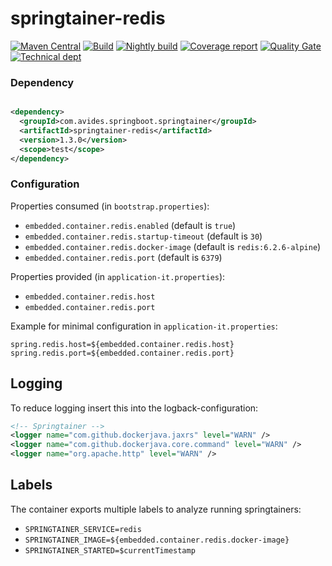# springtainer-redis

[![Maven Central](https://maven-badges.herokuapp.com/maven-central/com.avides.springboot.springtainer/springtainer-redis/badge.svg)](https://maven-badges.herokuapp.com/maven-central/com.avides.springboot.springtainer/springtainer-redis)
[![Build](https://github.com/springtainer/springtainer-redis/workflows/release/badge.svg)](https://github.com/springtainer/springtainer-redis/actions)
[![Nightly build](https://github.com/springtainer/springtainer-redis/workflows/nightly/badge.svg)](https://github.com/springtainer/springtainer-redis/actions)
[![Coverage report](https://sonarcloud.io/api/project_badges/measure?project=springtainer_springtainer-redis&metric=coverage)](https://sonarcloud.io/dashboard?id=springtainer_springtainer-redis)
[![Quality Gate](https://sonarcloud.io/api/project_badges/measure?project=springtainer_springtainer-redis&metric=alert_status)](https://sonarcloud.io/dashboard?id=springtainer_springtainer-redis)
[![Technical dept](https://sonarcloud.io/api/project_badges/measure?project=springtainer_springtainer-redis&metric=sqale_index)](https://sonarcloud.io/dashboard?id=springtainer_springtainer-redis)

### Dependency

```xml

<dependency>
  <groupId>com.avides.springboot.springtainer</groupId>
  <artifactId>springtainer-redis</artifactId>
  <version>1.3.0</version>
  <scope>test</scope>
</dependency>
```

### Configuration

Properties consumed (in `bootstrap.properties`):

- `embedded.container.redis.enabled` (default is `true`)
- `embedded.container.redis.startup-timeout` (default is `30`)
- `embedded.container.redis.docker-image` (default is `redis:6.2.6-alpine`)
- `embedded.container.redis.port` (default is `6379`)

Properties provided (in `application-it.properties`):

- `embedded.container.redis.host`
- `embedded.container.redis.port`

Example for minimal configuration in `application-it.properties`:

```
spring.redis.host=${embedded.container.redis.host} 
spring.redis.port=${embedded.container.redis.port}
```

## Logging

To reduce logging insert this into the logback-configuration:

```xml
<!-- Springtainer -->
<logger name="com.github.dockerjava.jaxrs" level="WARN" />
<logger name="com.github.dockerjava.core.command" level="WARN" />
<logger name="org.apache.http" level="WARN" />
```

## Labels

The container exports multiple labels to analyze running springtainers:

- `SPRINGTAINER_SERVICE=redis`
- `SPRINGTAINER_IMAGE=${embedded.container.redis.docker-image}`
- `SPRINGTAINER_STARTED=$currentTimestamp`
